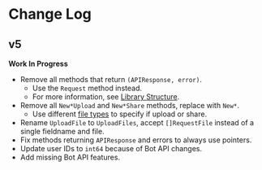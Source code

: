 # Change Log

## v5

**Work In Progress**

- Remove all methods that return `(APIResponse, error)`.
  - Use the `Request` method instead.
  - For more information, see [Library Structure][library-structure].
- Remove all `New*Upload` and `New*Share` methods, replace with `New*`.
  - Use different [file types][files] to specify if upload or share.
- Rename `UploadFile` to `UploadFiles`, accept `[]RequestFile` instead of a
  single fieldname and file.
- Fix methods returning `APIResponse` and errors to always use pointers.
- Update user IDs to `int64` because of Bot API changes.
- Add missing Bot API features.

[library-structure]: ./getting-started/library-structure.md#methods
[files]: ./getting-started/files.md

